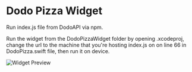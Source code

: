 # Dodo Pizza Widget

Run index.js file from DodoAPI via npm.
 
Run the widget from the DodoPizzaWidget folder by opening .xcodeproj, change the url to the machine that you're hosting index.js on on line 66 in DodoPizza.swift file, then run it on device.

![Widget Preview](https://github.com/RomanEsin/Dodo-Pizza-Widget/raw/master/Images/preview1.png)
